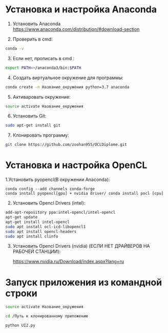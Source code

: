 # Установка и настройка Anaconda

1. Установить Anaconda https://www.anaconda.com/distribution/#download-section

2. Проверить в cmd:
```bash
conda -v
```

3. Если нет, прописать в cmd : 
```bash
export PATH=~/anaconda3/bin:$PATH
```

	

4. Создать виртуальное окружение для программы:

```bash
conda create -n Название_окружения python=3.7 anaconda
```

5. Активаровать окружение: 

```bash
source activate Название_окружения
```

6. Установить Git: 

```bash
sudo apt-get install git
```

7. Клонировать программу: 
```bash
git clone https://github.com/zoohan955/OCLDiplome.git
```
# Установка и настройка OpenCL

1.Установить pyopencl(В окружении Anaconda):

	conda config --add channels conda-forge 
	conda install pyopencl[gpu] + nvidia driver/ conda install pocl [cpu]


2. Установить Opencl Drivers (intel):
 ```bash 
add-apt-repository ppa:intel-opencl/intel-opencl
apt-get update
apt-get install intel-opencl
sudo apt install ocl-icd-libopencl1
sudo apt install opencl-headers
sudo apt install clinfo
```
3. Установить Opencl Drivers (nvidia) (ЕСЛИ НЕТ ДРАЙВЕРОВ НА РАБОЧЕЙ СТАНЦИИ):
    
	https://www.nvidia.ru/Download/index.aspx?lang=ru

# Запуск приложения из командной строки

```bash 
source activate Название_окружения
```

```bash 
cd /Путь к клонированному приложению
```

```bash 
python UI2.py
```


